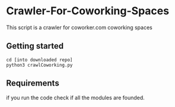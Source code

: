 # Crawler-For-Coworking-Spaces
This script is a crawler for coworker.com coworking spaces

## Getting started

```
cd [into downloaded repo]
python3 crawlCoworking.py
```

## Requirements
if you run the code check if all the modules are founded.
